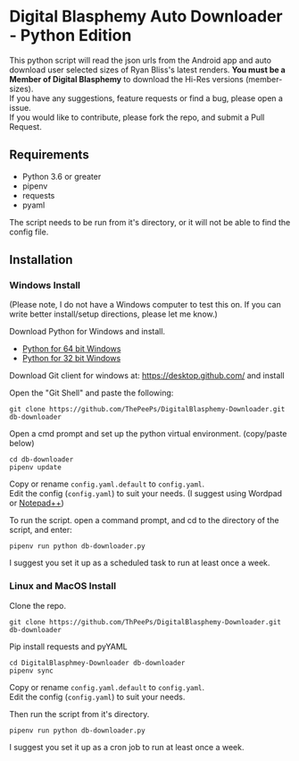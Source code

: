 # Digital Blasphemy Auto Downloader - Python Edition
This python script will read the json urls from the Android app and auto download user selected sizes of Ryan Bliss's latest renders.
**You must be a Member of Digital Blasphemy** to download the Hi-Res versions (member-sizes).<br>
If you have any suggestions, feature requests or find a bug, please open a issue.<br>
If you would like to contribute, please fork the repo, and submit a Pull Request.

## Requirements
* Python 3.6 or greater
* pipenv
* requests
* pyaml

The script needs to be run from it's directory, or it will not be able to find the config file.

## Installation
### Windows Install

(Please note, I do not have a Windows computer to test this on. If you can write better install/setup directions, please let me know.)

Download Python for Windows and install.<br>
* [Python for 64 bit Windows](https://www.python.org/ftp/python/3.7.6/python-3.7.6-amd64.exe)
* [Python for 32 bit Windows](https://www.python.org/ftp/python/3.7.6/python-3.7.6.exe)


Download Git client for windows at: https://desktop.github.com/ and install

Open the "Git Shell" and paste the following:

    git clone https://github.com/ThePeePs/DigitalBlasphemy-Downloader.git db-downloader

Open a cmd prompt and set up the python virtual environment. (copy/paste below)
    
    cd db-downloader
    pipenv update

Copy or rename `config.yaml.default` to `config.yaml`.<br>
Edit the config (`config.yaml`) to suit your needs. (I suggest using Wordpad or [Notepad++](https://notepad-plus-plus.org/downloads/ "Notepad++ Website"))

To run the script. open a command prompt, and cd to the directory of the script, and enter:

    pipenv run python db-downloader.py

I suggest you set it up as a scheduled task to run at least once a week.

### Linux and MacOS Install

Clone the repo.

    git clone https://github.com/ThPeePs/DigitalBlasphemy-Downloader.git db-downloader

Pip install requests and pyYAML

    cd DigitalBlasphmey-Downloader db-downloader
    pipenv sync
    
Copy or rename `config.yaml.default` to `config.yaml`.<br>
Edit the config (`config.yaml`) to suit your needs.

Then run the script from it's directory.

    pipenv run python db-downloader.py

I suggest you set it up as a cron job to run at least once a week.


